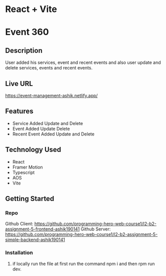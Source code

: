 # React + Vite
# Event 360

## Description

User added his services, event and recent events and also user update and delete services, events and recent events.


## Live URL

https://event-management-ashik.netlify.app/

## Features

- Service Added Update and Delete
- Event Added Update Delete
- Recent Event Added Update and Delete

## Technology Used

- React
- Framer Motion
- Typescript
- AOS
- Vite

## Getting Started

### Repo

Github Client: https://github.com/programming-hero-web-course1/l2-b2-assignment-5-frontend-ashik190141
Github Server: https://github.com/programming-hero-web-course1/l2-b2-assignment-5-simple-backend-ashik190141


### Installation

1. if locally run the file at first run the command npm i and then rpm run dev.
